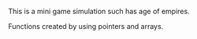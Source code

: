This is a mini game simulation such has age of empires.

Functions created by using pointers and arrays.


